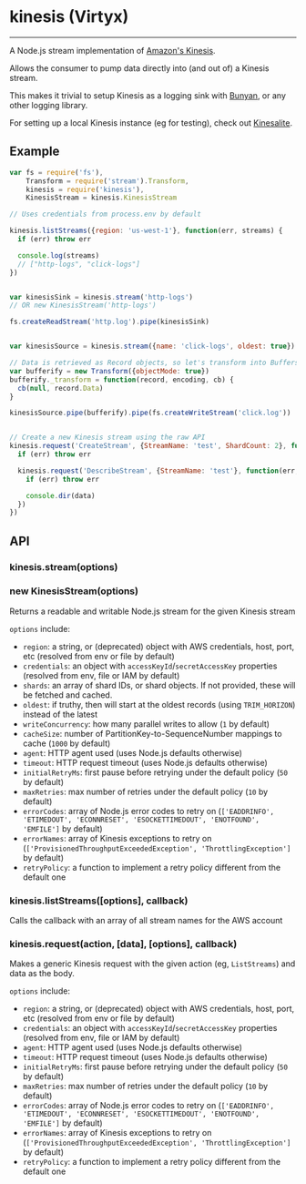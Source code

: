 # kinesis (Virtyx) #
-------

A Node.js stream implementation of [Amazon's Kinesis](http://docs.aws.amazon.com/kinesis/latest/APIReference/).

Allows the consumer to pump data directly into (and out of) a Kinesis stream.

This makes it trivial to setup Kinesis as a logging sink with [Bunyan](https://github.com/trentm/node-bunyan), or any other logging library.

For setting up a local Kinesis instance (eg for testing), check out [Kinesalite](https://github.com/mhart/kinesalite).

Example
-------

```js
var fs = require('fs'),
    Transform = require('stream').Transform,
    kinesis = require('kinesis'),
    KinesisStream = kinesis.KinesisStream

// Uses credentials from process.env by default

kinesis.listStreams({region: 'us-west-1'}, function(err, streams) {
  if (err) throw err

  console.log(streams)
  // ["http-logs", "click-logs"]
})


var kinesisSink = kinesis.stream('http-logs')
// OR new KinesisStream('http-logs')

fs.createReadStream('http.log').pipe(kinesisSink)


var kinesisSource = kinesis.stream({name: 'click-logs', oldest: true})

// Data is retrieved as Record objects, so let's transform into Buffers
var bufferify = new Transform({objectMode: true})
bufferify._transform = function(record, encoding, cb) {
  cb(null, record.Data)
}

kinesisSource.pipe(bufferify).pipe(fs.createWriteStream('click.log'))


// Create a new Kinesis stream using the raw API
kinesis.request('CreateStream', {StreamName: 'test', ShardCount: 2}, function(err) {
  if (err) throw err

  kinesis.request('DescribeStream', {StreamName: 'test'}, function(err, data) {
    if (err) throw err

    console.dir(data)
  })
})
```

API
---

### kinesis.stream(options)
### new KinesisStream(options)

Returns a readable and writable Node.js stream for the given Kinesis stream

`options` include:

  - `region`: a string, or (deprecated) object with AWS credentials, host, port, etc (resolved from env or file by default)
  - `credentials`: an object with `accessKeyId`/`secretAccessKey` properties (resolved from env, file or IAM by default)
  - `shards`: an array of shard IDs, or shard objects. If not provided, these will be fetched and cached.
  - `oldest`: if truthy, then will start at the oldest records (using `TRIM_HORIZON`) instead of the latest
  - `writeConcurrency`: how many parallel writes to allow (`1` by default)
  - `cacheSize`: number of PartitionKey-to-SequenceNumber mappings to cache (`1000` by default)
  - `agent`: HTTP agent used (uses Node.js defaults otherwise)
  - `timeout`: HTTP request timeout (uses Node.js defaults otherwise)
  - `initialRetryMs`: first pause before retrying under the default policy (`50` by default)
  - `maxRetries`: max number of retries under the default policy (`10` by default)
  - `errorCodes`: array of Node.js error codes to retry on (`['EADDRINFO',
    'ETIMEDOUT', 'ECONNRESET', 'ESOCKETTIMEDOUT', 'ENOTFOUND', 'EMFILE']` by default)
  - `errorNames`: array of Kinesis exceptions to retry on
    (`['ProvisionedThroughputExceededException', 'ThrottlingException']` by default)
  - `retryPolicy`: a function to implement a retry policy different from the default one

### kinesis.listStreams([options], callback)

Calls the callback with an array of all stream names for the AWS account

### kinesis.request(action, [data], [options], callback)

Makes a generic Kinesis request with the given action (eg, `ListStreams`) and data as the body.

`options` include:

  - `region`: a string, or (deprecated) object with AWS credentials, host, port, etc (resolved from env or file by default)
  - `credentials`: an object with `accessKeyId`/`secretAccessKey` properties (resolved from env, file or IAM by default)
  - `agent`: HTTP agent used (uses Node.js defaults otherwise)
  - `timeout`: HTTP request timeout (uses Node.js defaults otherwise)
  - `initialRetryMs`: first pause before retrying under the default policy (`50` by default)
  - `maxRetries`: max number of retries under the default policy (`10` by default)
  - `errorCodes`: array of Node.js error codes to retry on (`['EADDRINFO',
    'ETIMEDOUT', 'ECONNRESET', 'ESOCKETTIMEDOUT', 'ENOTFOUND', 'EMFILE']` by default)
  - `errorNames`: array of Kinesis exceptions to retry on
    (`['ProvisionedThroughputExceededException', 'ThrottlingException']` by default)
  - `retryPolicy`: a function to implement a retry policy different from the default one
